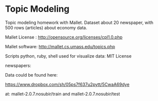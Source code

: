 Topic Modeling
==============

Topic modeling homework with Mallet. Dataset about 20 newspaper, with 500 rows (articles)  about economy data.

Mallet License : http://opensource.org/licenses/cpl1.0.php

Mallet software: http://mallet.cs.umass.edu/topics.php

Scripts python, ruby, shell used for visualize data: MIT License


newspapers:

Data could be found here:

https://www.dropbox.com/sh/05ps7f637u2pytt/5CwaA69dye

at:   mallet-2.0.7.nosubir/train and mallet-2.0.7.nosubir/test

